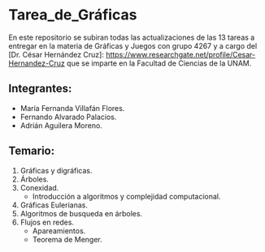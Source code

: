 # Tarea_de_Gráficas
En este repositorio se subiran todas las actualizaciones de las 13 tareas a entregar
en la materia de Gráficas y Juegos con grupo 4267 y a cargo del [Dr. César Hernández
Cruz]: https://www.researchgate.net/profile/Cesar-Hernandez-Cruz  que se imparte en
la Facultad de Ciencias de la UNAM.
## Integrantes:
* María Fernanda Villafán Flores.
* Fernando Alvarado Palacios.
* Adrián Aguilera Moreno.
## Temario:
1. Gráficas y digráficas.
2. Árboles.
3. Conexidad.
   * Introducción a algoritmos y complejidad computacional.
4. Gráficas Eulerianas.
5. Algoritmos de busqueda en árboles.
6. Flujos en redes.
   * Apareamientos.
   * Teorema de Menger.
